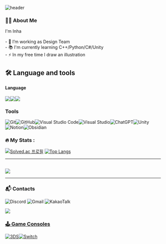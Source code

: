 
![header](https://capsule-render.vercel.app/api?type=waving&height=300&color=gradient&text=Welcome%20INHA's%20GitHub&fontAlign=64&fontSize=50&descAlign=38&descAlignY=58&animation=fadeIn)


<h3 align="left">👩‍💻  About Me</h3>
<p align="left">I'm Inha<br><br>- 🔭 I’m working as Design Team<br>- 📚 I'm currently learning C++/Python/C#/Unity <br>- ⚡ In my free time I draw an illustration</p>

<h2 align="left">🛠 Language and tools

#### Language
<img src="https://img.shields.io/badge/python-3776AB?style=for-the-badge&logo=python&logoColor=white"><img src="https://img.shields.io/badge/c++-00599C?style=for-the-badge&logo=c%2B%2B&logoColor=white"><img src="https://img.shields.io/badge/c%23-%23239120.svg?style=for-the-badge&logo=c-sharp&logoColor=white"/>
### Tools


![Git](https://img.shields.io/badge/git-%23F05033.svg?style=for-the-badge&logo=git&logoColor=white)![GitHub](https://img.shields.io/badge/github-%23121011.svg?style=for-the-badge&logo=github&logoColor=white)![Visual Studio Code](https://img.shields.io/badge/Visual%20Studio%20Code-0078d7.svg?style=for-the-badge&logo=visual-studio-code&logoColor=white)![Visual Studio](https://img.shields.io/badge/Visual%20Studio-5C2D91.svg?style=for-the-badge&logo=visual-studio&logoColor=white)![ChatGPT](https://img.shields.io/badge/chatGPT-74aa9c?style=for-the-badge&logo=openai&logoColor=white)![Unity](https://img.shields.io/badge/unity-%23000000.svg?style=for-the-badge&logo=unity&logoColor=white)![Notion](https://img.shields.io/badge/Notion-%23000000.svg?style=for-the-badge&logo=notion&logoColor=white)![Obsidian](https://img.shields.io/badge/Obsidian-%23483699.svg?style=for-the-badge&logo=obsidian&logoColor=white)


###
  
<h3 align="left">🔥   My Stats :</h3>


<div>

[![Solved.ac
프로필](http://mazassumnida.wtf/api/v2/generate_badge?boj=horangipang)](https://solved.ac/horangipang) [![Top Langs](https://github-readme-stats.vercel.app/api/top-langs/?username=j-inha&layout=compact)](https://github.com/anuraghazra/github-readme-stats) 


---
<br>

<div>
<a href="https://github.com/devxb/gitanimals">
  <img src="https://render.gitanimals.org/farms/{j-inha}"/>
</a>

---
<h3 align="left">📬 Contacts</h3>

![Discord](https://img.shields.io/badge/Discord-%235865F2.svg?style=for-the-badge&logo=discord&logoColor=white)
![Gmail](https://img.shields.io/badge/rjsrkdvlftn@gmail.com-D14836?style=for-the-badge&logo=gmail&logoColor=white)
![KakaoTalk](https://img.shields.io/badge/kakaotalk-ffcd00.svg?style=for-the-badge&logo=kakaotalk&logoColor=000000)

<a href="https://codepia.tistory.com/"><img src="https://img.shields.io/badge/Tech-000000?style=for-the-badge&logo=tistory&logoColor=white">

<h3 align="left"> 🕹️ Game Consoles</h3>

![3DS](https://img.shields.io/badge/3DS-D12228?style=for-the-badge&logo=nintendo-3ds&logoColor=white)![Switch](https://img.shields.io/badge/Switch-E60012?style=for-the-badge&logo=nintendo-switch&logoColor=white)

